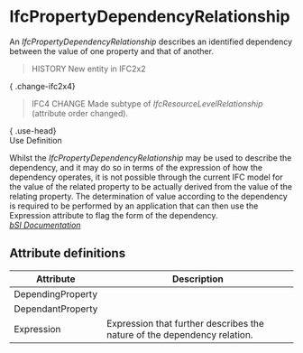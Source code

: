 IfcPropertyDependencyRelationship
=================================
An _IfcPropertyDependencyRelationship_ describes an identified dependency
between the value of one property and that of another.  
  
> HISTORY  New entity in IFC2x2  
  
{ .change-ifc2x4}  
> IFC4 CHANGE  Made subtype of _IfcResourceLevelRelationship_ (attribute order
> changed).  
  
{ .use-head}  
Use Definition  
  
Whilst the _IfcPropertyDependencyRelationship_ may be used to describe the
dependency, and it may do so in terms of the expression of how the dependency
operates, it is not possible through the current IFC model for the value of
the related property to be actually derived from the value of the relating
property. The determination of value according to the dependency is required
to be performed by an application that can then use the Expression attribute
to flag the form of the dependency.  
[ _bSI
Documentation_](https://standards.buildingsmart.org/IFC/DEV/IFC4_2/FINAL/HTML/schema/ifcpropertyresource/lexical/ifcpropertydependencyrelationship.htm)


Attribute definitions
---------------------
| Attribute         | Description                                                              |
|-------------------|--------------------------------------------------------------------------|
| DependingProperty |                                                                          |
| DependantProperty |                                                                          |
| Expression        | Expression that further describes the nature of the dependency relation. |

